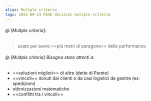 ```yaml
---
alias: Multple criteria
tags: 2022-09-23 PASD decision multple-criteria
---
```


###### @ [Multple criteria]:
> usato per avere ==più metri di paragone== delle performance

###### @ [Multple criteria] Bisogna stare attenti a:
- ==soluzioni migliori== di altre (dette di Pareto)
- ==vincoli== dovuti dai clienti o da casi logistici da gestire (es: spedizioni)
- ottimizzazioni matematiche
- ==conflitti tra i vincoli==